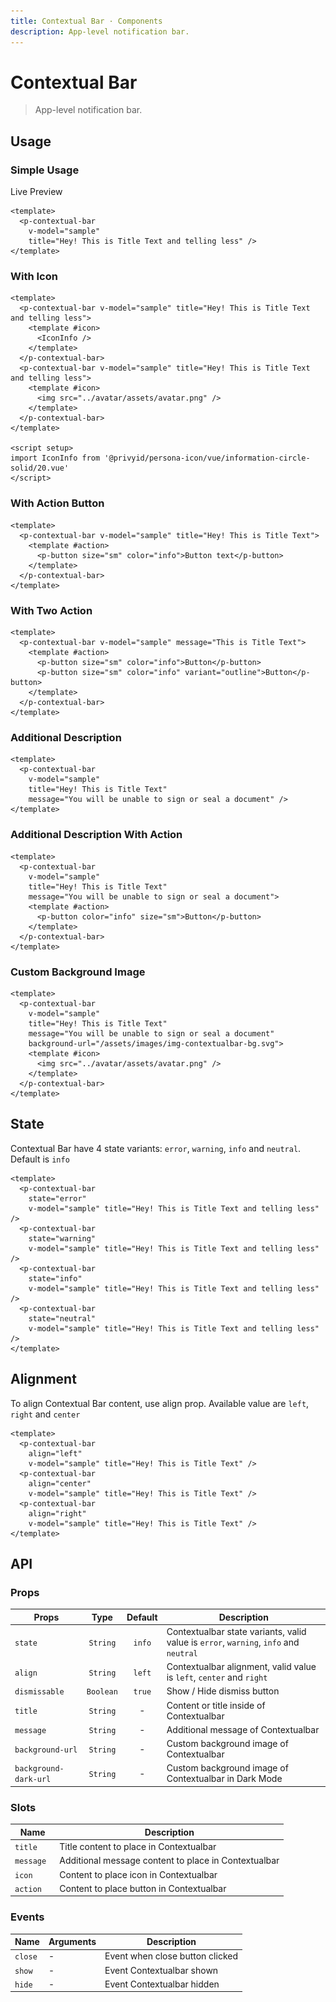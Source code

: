 ```yaml
---
title: Contextual Bar · Components
description: App-level notification bar.
---
```


<script setup>
import pContextualBar from './ContextualBar.vue'
import pButton from '../button/Button.vue'
import { ref, onMounted } from "vue-demi"
import IconInfo from '@privyid/persona-icon/vue/information-circle-solid/20.vue'

const sample1 = ref(false)

const sample01 = ref(true)
const sample02 = ref(true)
const sample03 = ref(true)
const sample04 = ref(true)
const sample05 = ref(true)
const sample06 = ref(true)
const sample07 = ref(true)
const sample08 = ref(true)
const sample09 = ref(true)
const sample10 = ref(true)
const sample11 = ref(true)
const sample12 = ref(true)

function example1 () {
  sample1.value = true

  setTimeout(() => {
    sample1.value = false
  }, 3000)
}

function scrolled (height) {
  console.log('height', height)
}

onMounted (() => {
  document.body?.style.removeProperty('transform')
})
</script>

<style scoped lang="postcss">
  .preview {
    &--bar {
      .contextual-bar {
        @apply static translate-y-0 z-0 !important;

        &__wrapper {
          @apply px-6 !important;
        }
      }
    }

    &--hide {
      @apply border-transparent dark:border-transparent bg-transparent dark:bg-transparent bg-none p-0;

      :deep(.preview__label) {
        @apply hidden;
      }
    }
  }
</style>

# Contextual Bar

> App-level notification bar.

## Usage

### Simple Usage

<div class="pt-5">
  <p-button @click="example1" color="info">Live Preview</p-button>
</div>

<preview class="preview--bar">
  <p-contextual-bar v-model="sample01" title="Hey! This is Title Text and telling less" />
</preview>

```vue
<template>
  <p-contextual-bar
    v-model="sample"
    title="Hey! This is Title Text and telling less" />
</template>
```

### With Icon

<preview class="flex-col space-y-3 preview--bar">
  <p-contextual-bar title="Hey! This is Title Text and telling less">
    <template #icon>
      <IconInfo />
    </template>
  </p-contextual-bar>
  <p-contextual-bar title="Hey! This is Title Text and telling less">
    <template #icon>
      <img src="../avatar/assets/avatar.png" />
    </template>
  </p-contextual-bar>
</preview>

```vue
<template>
  <p-contextual-bar v-model="sample" title="Hey! This is Title Text and telling less">
    <template #icon>
      <IconInfo />
    </template>
  </p-contextual-bar>
  <p-contextual-bar v-model="sample" title="Hey! This is Title Text and telling less">
    <template #icon>
      <img src="../avatar/assets/avatar.png" />
    </template>
  </p-contextual-bar>
</template>

<script setup>
import IconInfo from '@privyid/persona-icon/vue/information-circle-solid/20.vue'
</script>
```

### With Action Button

<preview class="preview--bar">
  <p-contextual-bar title="Hey! This is Title Text" v-model="sample02">
    <template #icon>
      <IconInfo />
    </template>
    <template #action>
      <p-button size="sm" color="info">Button text</p-button>
    </template>
  </p-contextual-bar>
</preview>

```vue
<template>
  <p-contextual-bar v-model="sample" title="Hey! This is Title Text">
    <template #action>
      <p-button size="sm" color="info">Button text</p-button>
    </template>
  </p-contextual-bar>
</template>
```
### With Two Action

<preview class="preview--bar">
  <p-contextual-bar title="This is Title Text" v-model="sample03">
    <template #action>
      <p-button size="sm" color="info">Button</p-button>
      <p-button size="sm" color="info" variant="outline">Button</p-button>
    </template>
  </p-contextual-bar>
</preview>

```vue
<template>
  <p-contextual-bar v-model="sample" message="This is Title Text">
    <template #action>
      <p-button size="sm" color="info">Button</p-button>
      <p-button size="sm" color="info" variant="outline">Button</p-button>
    </template>
  </p-contextual-bar>
</template>
```

### Additional Description

<preview class="preview--bar">
  <p-contextual-bar v-model="sample04" title="Hey! This is Title Text" message="You will be unable to sign or seal a document">
  </p-contextual-bar>
</preview>

```vue
<template>
  <p-contextual-bar
    v-model="sample"
    title="Hey! This is Title Text"
    message="You will be unable to sign or seal a document" />
</template>
```

### Additional Description With Action

<preview class="preview--bar">
  <p-contextual-bar
    v-model="sample05"
    title="Hey! This is Title Text"
    message="You will be unable to sign or seal a document">
    <template #action>
      <p-button color="info" size="sm">Button</p-button>
    </template>
  </p-contextual-bar>
</preview>

```vue
<template>
  <p-contextual-bar
    v-model="sample"
    title="Hey! This is Title Text"
    message="You will be unable to sign or seal a document">
    <template #action>
      <p-button color="info" size="sm">Button</p-button>
    </template>
  </p-contextual-bar>
</template>
```

### Custom Background Image

<preview class="preview--bar">
  <p-contextual-bar
    title="Hey! This is Title Text"
    message="You will be unable to sign or seal a document"
    background-url="../../public/assets/images/img-contextualbar-bg.svg">
    <template #icon>
      <img src="../avatar/assets/avatar.png" />
    </template>
  </p-contextual-bar>
</preview>

```vue
<template>
  <p-contextual-bar
    v-model="sample"
    title="Hey! This is Title Text"
    message="You will be unable to sign or seal a document"
    background-url="/assets/images/img-contextualbar-bg.svg">
    <template #icon>
      <img src="../avatar/assets/avatar.png" />
    </template>
  </p-contextual-bar>
</template>
```

## State
Contextual Bar have 4 state variants: `error`, `warning`, `info` and `neutral`. Default is `info`

<preview class="flex-col space-y-4 preview--bar">
  <p-contextual-bar state="error" v-model="sample06" title="Hey! This is Title Text and telling less" />
  <p-contextual-bar state="warning" v-model="sample07" title="Hey! This is Title Text and telling less" />
  <p-contextual-bar state="info" title="Hey! This is Title Text and telling less" />
  <p-contextual-bar state="neutral" title="Hey! This is Title Text and telling less" />
</preview>

```vue
<template>
  <p-contextual-bar
    state="error"
    v-model="sample" title="Hey! This is Title Text and telling less" />
  <p-contextual-bar
    state="warning"
    v-model="sample" title="Hey! This is Title Text and telling less" />
  <p-contextual-bar
    state="info"
    v-model="sample" title="Hey! This is Title Text and telling less" />
  <p-contextual-bar
    state="neutral"
    v-model="sample" title="Hey! This is Title Text and telling less" />
</template>
```

## Alignment

To align Contextual Bar content, use align prop. Available value are `left`, `right` and `center`

<preview class="flex-col space-y-4 preview--bar">
  <p-contextual-bar align="left" v-model="sample10" title="Hey! This is Title Text" />
  <p-contextual-bar align="center" v-model="sample11" title="Hey! This is Title Text" />
  <p-contextual-bar align="right" v-model="sample12" title="Hey! This is Title Text" />
</preview>

```vue
<template>
  <p-contextual-bar
    align="left"
    v-model="sample" title="Hey! This is Title Text" />
  <p-contextual-bar
    align="center"
    v-model="sample" title="Hey! This is Title Text" />
  <p-contextual-bar
    align="right"
    v-model="sample" title="Hey! This is Title Text" />
</template>
```

<preview class="preview--hide">
  <p-contextual-bar
    v-model="sample1"
    color="light"
    title="Hey! This is Title Text and telling less as possible"
    background-url="../../public/assets/images/img-contextualbar-bg.svg"
    @onContextualScrolled="scrolled">
    <template #icon>
      <img src="../avatar/assets/avatar.png" />
    </template>
    <template #action>
      <p-button size="sm" color="secondary" variant="link">Cancel</p-button>
      <p-button size="sm" color="info">Button Text</p-button>
    </template>
    <template #message>
      You will be unable to sign or seal a document while your privy balance runs out.
    </template>
  </p-contextual-bar>
</preview>

## API

### Props

| Props                 |   Type    | Default | Description                                                                           |
|-----------------------|:---------:|:-------:|---------------------------------------------------------------------------------------|
| `state`               | `String`  | `info`  | Contextualbar state variants, valid value is `error`, `warning`, `info` and `neutral` |
| `align`               | `String`  | `left`  | Contextualbar alignment, valid value is `left`, `center` and `right`                  |
| `dismissable`         | `Boolean` | `true`  | Show / Hide dismiss button                                                            |
| `title`               | `String`  |    -    | Content or title inside of Contextualbar                                              |
| `message`             | `String`  |    -    | Additional message of Contextualbar                                                   |
| `background-url`      | `String`  |    -    | Custom background image of Contextualbar                                              |
| `background-dark-url` | `String`  |    -    | Custom background image of Contextualbar in Dark Mode                                 |

### Slots
| Name       | Description                                          |
|------------|------------------------------------------------------|
| `title `   | Title content to place in Contextualbar              |
| `message ` | Additional message content to place in Contextualbar |
| `icon `    | Content to place icon in Contextualbar               |
| `action `  | Content to place button in Contextualbar             |

### Events

| Name    | Arguments | Description                     |
|---------|-----------|---------------------------------|
| `close` | -         | Event when close button clicked |
| `show`  | -         | Event Contextualbar shown       |
| `hide`  | -         | Event Contextualbar hidden      |
